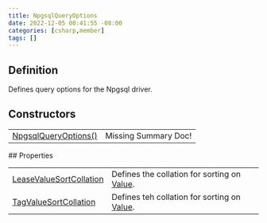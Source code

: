 ```yaml
---
title: NpgsqlQueryOptions
date: 2022-12-05 00:41:55 -08:00
categories: [csharp,member]
tags: []
---
```


## Definition

Defines query options for the Npgsql driver.

## Constructors
<table><tr><td><!--/posts/csharp.member.entitydb.npgsql.queries.npgsqlqueryoptions-.ctor#.../--><a href='#'>NpgsqlQueryOptions()</a></td><td>Missing Summary Doc!</td></tr></table>
## Properties
<table><tr><td><!--/posts/csharp.member.entitydb.npgsql.queries.npgsqlqueryoptions.leasevaluesortcollation/--><a href='#'>LeaseValueSortCollation</a></td><td>
Defines the collation for sorting on <!--/posts/csharp.member.entitydb.abstractions.leases.ilease.value/--><a href='#'>Value</a>.
</td></tr><tr><td><!--/posts/csharp.member.entitydb.npgsql.queries.npgsqlqueryoptions.tagvaluesortcollation/--><a href='#'>TagValueSortCollation</a></td><td>
Defines teh collation for sorting on <!--/posts/csharp.member.entitydb.abstractions.tags.itag.value/--><a href='#'>Value</a>.
</td></tr></table>
